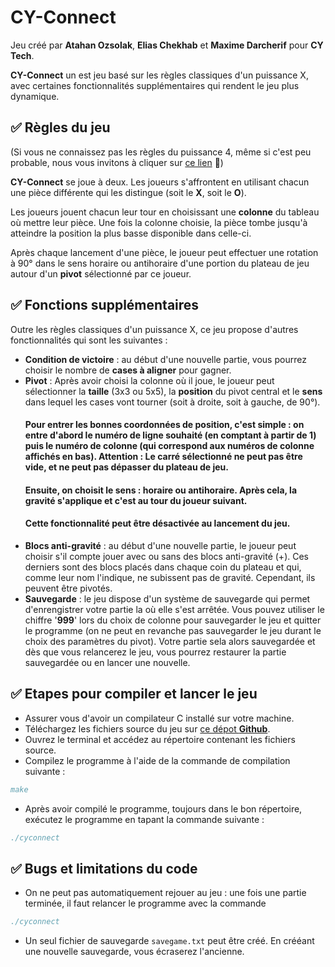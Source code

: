 # CY-Connect
Jeu créé par **Atahan Ozsolak**, **Elias Chekhab** et **Maxime Darcherif** pour **CY Tech**.

**CY-Connect** un est jeu basé sur les règles classiques d'un puissance X, avec certaines fonctionnalités supplémentaires qui rendent le jeu plus dynamique.


## ✅ Règles du jeu
(Si vous ne connaissez pas les règles du puissance 4, même si c'est peu probable, nous vous invitons à cliquer sur [ce lien](https://fr.wikipedia.org/wiki/Puissance_4) 🙂)


**CY-Connect** se joue à deux. Les joueurs s'affrontent en utilisant chacun une pièce différente qui les distingue (soit le **X**, soit le **O**). 

Les joueurs jouent chacun leur tour en choisissant une **colonne** du tableau où mettre leur pièce. Une fois la colonne choisie, la pièce tombe jusqu'à atteindre la position la plus basse disponible dans celle-ci.

Après chaque lancement d'une pièce, le joueur peut effectuer une rotation à 90° dans le sens horaire ou antihoraire d'une portion du plateau de jeu autour d'un **pivot** sélectionné par ce joueur.

## ✅ Fonctions supplémentaires
Outre les règles classiques d'un puissance X, ce jeu propose d'autres fonctionnalités qui sont les suivantes :

- **Condition de victoire** : au début d'une nouvelle partie, vous pourrez choisir le nombre de **cases à aligner** pour gagner.
- **Pivot** : Après avoir choisi la colonne où il joue, le joueur peut sélectionner la **taille** (3x3 ou 5x5), la **position** du pivot central et le **sens** dans lequel les cases vont tourner (soit à droite, soit à gauche, de 90°). 
    #### Pour entrer les bonnes coordonnées de position, c'est simple : on entre d'abord le numéro de ligne souhaité (en comptant à partir de 1) puis le numéro de colonne (qui correspond aux numéros de colonne affichés en bas). Attention : Le carré sélectionné ne peut pas être vide, et ne peut pas dépasser du plateau de jeu.
    #### Ensuite, on choisit le sens : horaire ou antihoraire. Après cela, la gravité s'applique et c'est au tour du joueur suivant. 
    #### Cette fonctionnalité peut être désactivée au lancement du jeu.
- **Blocs anti-gravité** : au début d'une nouvelle partie, le joueur peut choisir s'il compte jouer avec ou sans des blocs anti-gravité (+). Ces derniers sont des blocs placés dans chaque coin du plateau et qui, comme leur nom l'indique, ne subissent pas de gravité. Cependant, ils peuvent être pivotés.
- **Sauvegarde** : le jeu dispose d'un système de sauvegarde qui permet d'enrengistrer votre partie la où elle s'est arrêtée. Vous pouvez utiliser le chiffre '**999**' lors du choix de colonne pour sauvegarder le jeu et quitter le programme (on ne peut en revanche pas sauvegarder le jeu durant le choix des paramètres du pivot). Votre partie sela alors sauvegardée et dès que vous relancerez le jeu, vous pourrez restaurer la partie sauvegardée ou en lancer une nouvelle.

## ✅ Etapes pour compiler et lancer le jeu
- Assurer vous d'avoir un compilateur C installé sur votre machine.
- Téléchargez les fichiers source du jeu sur [ce dépot **Github**](https://github.com/Eraguzy/power-5-pivot).
- Ouvrez le terminal et accédez au répertoire contenant les fichiers source.
- Compilez le programme à l'aide de la commande de compilation suivante :
```bibtex
make
```
- Après avoir compilé le programme, toujours dans le bon répertoire, exécutez le programme en tapant la commande suivante :
```bibtex
./cyconnect
```

## ✅ Bugs et limitations du code

- On ne peut pas automatiquement rejouer au jeu : une fois une partie terminée, il faut relancer le programme avec la commande
```bibtex
./cyconnect
```
- Un seul fichier de sauvegarde `savegame.txt` peut être créé. En crééant une nouvelle sauvegarde, vous écraserez l'ancienne.